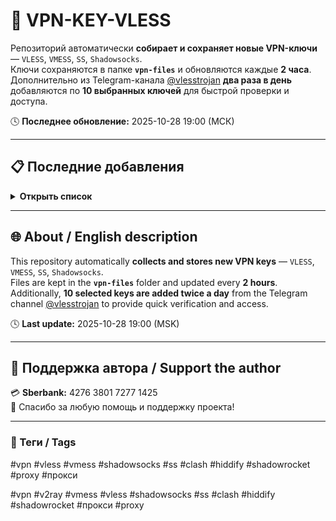 # 🔐 VPN-KEY-VLESS

Репозиторий автоматически **собирает и сохраняет новые VPN-ключи** — `VLESS`, `VMESS`, `SS`, `Shadowsocks`.  
Ключи сохраняются в папке **`vpn-files`** и обновляются каждые **2 часа**.  
Дополнительно из Telegram-канала [@vlesstrojan](https://t.me/vlesstrojan) **два раза в день** добавляются по **10 выбранных ключей** для быстрой проверки и доступа.

🕓 **Последнее обновление:** 2025-10-28 19:00 (МСК)

---

## 📋 Последние добавления

<details>
<summary><b>Открыть список</b></summary>

| № | Тип | Дата | Файл |
|:-:|:--|:--|:--|
| 1 | 🟩 VLESS | 2025-10-28 19:00 | [📄 vpn-files/post_2025-10-28_19-00.txt](vpn-files/post_2025-10-28_19-00.txt) |

</details>

---

## 🌐 About / English description

This repository automatically **collects and stores new VPN keys** — `VLESS`, `VMESS`, `SS`, `Shadowsocks`.  
Files are kept in the **`vpn-files`** folder and updated every **2 hours**.  
Additionally, **10 selected keys are added twice a day** from the Telegram channel [@vlesstrojan](https://t.me/vlesstrojan) to provide quick verification and access.

🕓 **Last update:** 2025-10-28 19:00 (MSK)

---

## 💖 Поддержка автора / Support the author

💳 **Sberbank:** 4276 3801 7277 1425  
🙏 Спасибо за любую помощь и поддержку проекта!

---

### 🔖 Теги / Tags
#vpn #vless #vmess #shadowsocks #ss #clash #hiddify #shadowrocket #proxy #прокси

#vpn #v2ray #vmess #vless #shadowsocks #ss #clash #hiddify #shadowrocket #прокси #proxy
